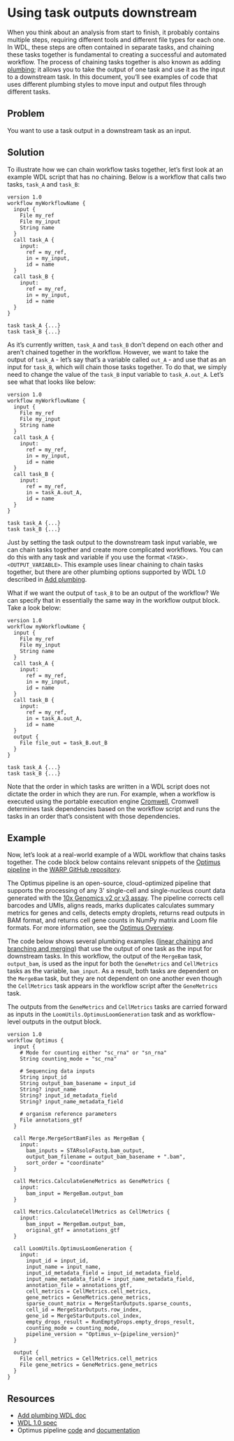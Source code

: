 # Using task outputs downstream

When you think about an analysis from start to finish, it probably contains multiple steps, requiring different tools and different file types for each one. In WDL, these steps are often contained in separate tasks, and chaining these tasks together is fundamental to creating a successful and automated workflow. The process of chaining tasks together is also known as adding [plumbing](add_plumbing.md); it allows you to take the output of one task and use it as the input to a downstream task. In this document, you’ll see examples of code that uses different plumbing styles to move input and output files through different tasks.

## Problem

You want to use a task output in a downstream task as an input.

## Solution

To illustrate how we can chain workflow tasks together, let’s first look at an example WDL script that has no chaining. Below is a workflow that calls two tasks, `task_A` and `task_B`:

```wdl
version 1.0
workflow myWorkflowName {
  input {
    File my_ref
    File my_input
    String name
  }
  call task_A {
    input:
      ref = my_ref,
      in = my_input,
      id = name
  }
  call task_B {
    input:
      ref = my_ref,
      in = my_input,
      id = name
  }
}

task task_A {...}
task task_B {...}
```

As it’s currently written, `task_A` and `task_B` don’t depend on each other and aren’t chained together in the workflow. However, we want to take the output of `task_A` - let’s say that’s a variable called `out_A` - and use that as an input for `task_B`, which will chain those tasks together. To do that, we simply need to change the value of the `task_B` input variable to `task_A.out_A`. Let’s see what that looks like below:

```wdl
version 1.0
workflow myWorkflowName {
  input {
    File my_ref
    File my_input
    String name
  }
  call task_A {
    input:
      ref = my_ref,
      in = my_input,
      id = name
  }
  call task_B {
    input:
      ref = my_ref,
      in = task_A.out_A,
      id = name
  }
}

task task_A {...}
task task_B {...}
```

Just by setting the task output to the downstream task input variable, we can chain tasks together and create more complicated workflows. You can do this with any task and variable if you use the format `<TASK>.<OUTPUT_VARIABLE>`. This example uses linear chaining to chain tasks together, but there are other plumbing options supported by WDL 1.0 described in [Add plumbing](add_plumbing.md).

What if we want the output of `task_B` to be an output of the workflow? We can specify that in essentially the same way in the workflow output block. Take a look below:

```wdl
version 1.0
workflow myWorkflowName {
  input {
    File my_ref
    File my_input
    String name
  }
  call task_A {
    input:
      ref = my_ref,
      in = my_input,
      id = name
  }
  call task_B {
    input:
      ref = my_ref,
      in = task_A.out_A,
      id = name
  }
  output {
    File file_out = task_B.out_B
  }
}

task task_A {...}
task task_B {...}
```

Note that the order in which tasks are written in a WDL script does not dictate the order in which they are run. For example, when a workflow is executed using the portable execution engine [Cromwell](https://cromwell.readthedocs.io/en/stable), Cromwell determines task dependencies based on the workflow script and runs the tasks in an order that’s consistent with those dependencies.

## Example

Now, let’s look at a real-world example of a WDL workflow that chains tasks together. The code block below contains relevant snippets of the [Optimus pipeline](https://github.com/broadinstitute/warp/blob/master/pipelines/skylab/optimus/Optimus.wdl) in the [WARP GitHub repository](https://github.com/broadinstitute/warp/tree/master).

The Optimus pipeline is an open-source, cloud-optimized pipeline that supports the processing of any 3' single-cell and single-nucleus count data generated with the [10x Genomics v2 or v3 assay](https://www.10xgenomics.com/solutions/single-cell/). The pipeline corrects cell barcodes and UMIs, aligns reads, marks duplicates calculates summary metrics for genes and cells, detects empty droplets, returns read outputs in BAM format, and returns cell gene counts in NumPy matrix and Loom file formats. For more information, see the [Optimus Overview](https://broadinstitute.github.io/warp/docs/Pipelines/Optimus_Pipeline/README/).

The code below shows several plumbing examples ([linear chaining](Linear_chaining.md) and [branching and merging](Branch_and_merge.md)) that use the output of one task as the input for downstream tasks. In this workflow, the output of the `MergeBam` task, `output_bam`, is used as the input for both the `GeneMetrics` and `CellMetrics` tasks as the variable, `bam_input`. As a result, both tasks are dependent on the `MergeBam` task, but they are not dependent on one another even though the `CellMetrics` task appears in the workflow script after the `GeneMetrics` task.

The outputs from the `GeneMetrics` and `CellMetrics` tasks are carried forward as inputs in the `LoomUtils.OptimusLoomGeneration` task and as workflow-level outputs in the output block.

```wdl
version 1.0
workflow Optimus {
  input {
    # Mode for counting either "sc_rna" or "sn_rna"
    String counting_mode = "sc_rna"

    # Sequencing data inputs
    String input_id
    String output_bam_basename = input_id
    String? input_name
    String? input_id_metadata_field
    String? input_name_metadata_field

    # organism reference parameters
    File annotations_gtf
  }

  call Merge.MergeSortBamFiles as MergeBam {
    input:
      bam_inputs = STARsoloFastq.bam_output,
      output_bam_filename = output_bam_basename + ".bam",
      sort_order = "coordinate"
  }

  call Metrics.CalculateGeneMetrics as GeneMetrics {
    input:
      bam_input = MergeBam.output_bam
  }

  call Metrics.CalculateCellMetrics as CellMetrics {
    input:
      bam_input = MergeBam.output_bam,
      original_gtf = annotations_gtf
  }

  call LoomUtils.OptimusLoomGeneration {
    input:
      input_id = input_id,
      input_name = input_name,
      input_id_metadata_field = input_id_metadata_field,
      input_name_metadata_field = input_name_metadata_field,
      annotation_file = annotations_gtf,
      cell_metrics = CellMetrics.cell_metrics,
      gene_metrics = GeneMetrics.gene_metrics,
      sparse_count_matrix = MergeStarOutputs.sparse_counts,
      cell_id = MergeStarOutputs.row_index,
      gene_id = MergeStarOutputs.col_index,
      empty_drops_result = RunEmptyDrops.empty_drops_result,
      counting_mode = counting_mode,
      pipeline_version = "Optimus_v~{pipeline_version}"
  }

  output {
    File cell_metrics = CellMetrics.cell_metrics
    File gene_metrics = GeneMetrics.gene_metrics
  }
}
```

## Resources

- [Add plumbing WDL doc](add_plumbing.md)
- [WDL 1.0 spec](https://github.com/openwdl/wdl/blob/main/versions/1.0/SPEC.md)
- Optimus pipeline [code](https://github.com/broadinstitute/warp/blob/master/pipelines/skylab/optimus/Optimus.wdl) and [documentation](https://broadinstitute.github.io/warp/docs/Pipelines/Optimus_Pipeline/README/)

